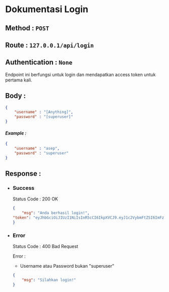 # Dokumentasi Login
## **Method :**  `POST`
## **Route :**  `127.0.0.1/api/login`
## **Authentication :**  `None`
Endpoint ini berfungsi untuk login dan mendapatkan access token untuk pertama kali.
## **Body :** 
```json
{
    "username" : "[Anything]",
    "password" : "[superuser]"
}
```
#### *Example :* 
```json
{
    "username" : "asep",
    "password" : "superuser"
}
```

## **Response :**

- ### **Success**
    Status Code : 200 OK
    ```json
    {
        "msg": "Anda berhasil login!",
	"token": "eyJhbGciOiJIUzI1NiIsInR5cCI6IkpXVCJ9.eyJ1c2VybmFtZSI6ImFzZXAiLCJleHAiOjE2ODA0ODY1MTd9.GwX4MnK_i3ToV4AulMo_-G6SHXH_2Cde-tKgsqj5VHE"
    }
    ```
- ### **Error**
    Status Code : 400 Bad Request

    Error :
    - Username atau Password bukan "superuser"
    ```json
    {
        "msg": "Silahkan login!"
    }
    ```

